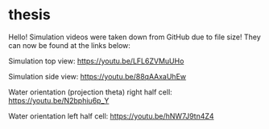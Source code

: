 # thesis

Hello! Simulation videos were taken down from GitHub due to file size! They can now be found at the links below:

Simulation top view: https://youtu.be/LFL6ZVMuUHo  

Simulation side view: https://youtu.be/88qAAxaUhEw  

Water orientation (projection theta) right half cell: https://youtu.be/N2bphiu6p_Y  

Water orientation left half cell: https://youtu.be/hNW7J9tn4Z4  
